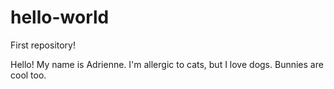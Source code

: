# hello-world
First repository! 

Hello! My name is Adrienne. I'm allergic to cats, but I love dogs. Bunnies are cool too.
